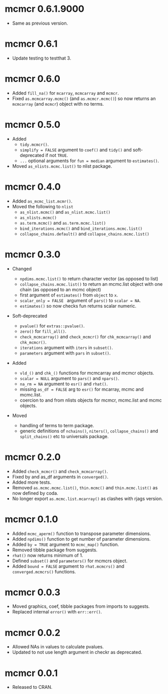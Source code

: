 <!-- NEWS.md is maintained by https://cynkra.github.io/fledge, do not edit -->

# mcmcr 0.6.1.9000

- Same as previous version.


# mcmcr 0.6.1

- Update testing to testthat 3.

# mcmcr 0.6.0

- Added `fill_na()` for `mcarray`, `mcmcarray` and `mcmcr`.
- Fixed `as.mcmcarray.mcmc()` (and `as.mcmcr.mcmc()`) so now returns an `mcmcarray` (and `mcmcr`) object with no terms.

# mcmcr 0.5.0

- Added 
  - `tidy.mcmcr()`.
  - `simplify = FALSE` argument to `coef()` and `tidy()` and soft-deprecated if not `TRUE`.
  - `...` optional arguments for `fun = median` argument to `estimates()`.
- Moved `as_nlists.mcmc.list()` to nlist package.

# mcmcr 0.4.0

- Added `as_mcmc_list.mcmr()`.
- Moved the following to `nlist` 
  - `as_nlist.mcmc()` and `as_nlist.mcmc.list()`
  - `as_nlists.mcmc()`
  - `as.term.mcmc()` and `as.term.mcmc.list()`
  - `bind_iterations.mcmc()` and `bind_iterations.mcmc.list()`
  - `collapse_chains.default()` and `collapse_chains.mcmc.list()`

# mcmcr 0.3.0

- Changed
  - `npdims.mcmc.list()` to return character vector (as opposed to list)
  - `collapse_chains.mcmc.list()` to return an mcmc.list object with one chain (as opposed to an mcmc object)
  - first argument of `estimates()` from `object` to `x`.
  - `scalar_only = FALSE ` argument of `pars()` to `scalar = NA`.
  - `estimates()` so now checks fun returns scalar numeric.

- Soft-deprecated 
  - `pvalue()` for `extras::pvalue()`.
  - `zero()` for `fill_all()`.
  - `check_mcmcarray()` and `check_mcmcr()` for `chk_mcmcarray()` and `chk_mcmcr()`.
  - `iterations` argument with `iters` in `subset()`.
  - `parameters` argument with `pars` in `subset()`.

- Added 
  - `vld_()` and `chk_()` functions for mcmcarray and mcmcr objects.
  - `scalar = NULL` argument to `pars()` and `npars()`.
  - `na_rm = NA` argument to `esr()` and `rhat()`.
  - missing `as_df = FALSE` arg to `esr()` for mcarray, mcmc and mcmc.list.
  - coercion to and from nlists objects for mcmcr, mcmc.list and mcmc objects.

- Moved
  - handling of terms to term package.
  - generic definitions of `nchains()`, `niters()`, `collapse_chains()` and `split_chains()` etc to universals package.

# mcmcr 0.2.0

- Added `check_mcmcr()` and `check_mcmcarray()`.
- Fixed by and as_df arguments in `converged()`.
- Added more tests.
- Removed `as.mcmc.mcmc.list()`, `thin.mcmc()` and `thin.mcmc.list()` as now defined by coda.
- No longer export `as.mcmc.list.mcarray()` as clashes with rjags version.

# mcmcr 0.1.0

- Added `mcmc_aperm()` function to transpose parameter dimensions.
- Added `npdims()` function to get number of parameter dimensions.
- Added `by = TRUE` argument to `mcmc_map()` function.
- Removed tibble package from suggests.
- `rhat()` now returns minimum of 1.
- Defined `subset()` and `parameters()` for mcmcrs object.
- Added `bound = FALSE` argument to `rhat.mcmcrs()` and `converged.mcmcrs()` functions.

# mcmcr 0.0.3

- Moved graphics, coef, tibble packages from imports to suggests.
- Replaced internal `error()` with `err::err()`.

# mcmcr 0.0.2

- Allowed NAs in values to calculate pvalues.
- Updated to not use length argument in checkr as deprecated.

# mcmcr 0.0.1

- Released to CRAN.
